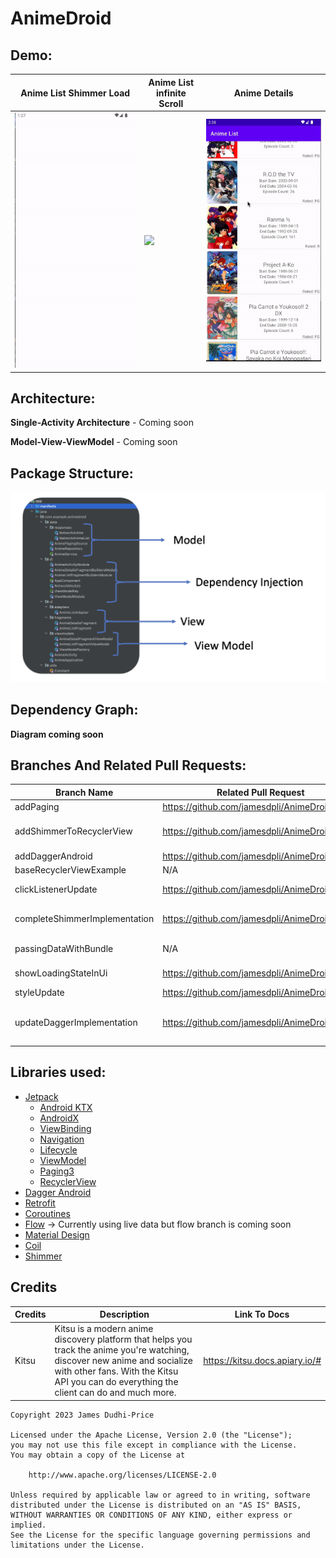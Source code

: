 # AnimeDroid 

## **Demo:**
| Anime List Shimmer Load                                | Anime List infinite Scroll                       | Anime Details                                        |
|--------------------------------------------------------|--------------------------------------------------|------------------------------------------------------|
| <img src=readMeAndOtherResources/shimmerShowcase.gif/> | <img src=readMeAndOtherResources/animeList.gif/> | <img src=readMeAndOtherResources/animeDetails.gif /> |

## **Architecture:**

**Single-Activity Architecture**  - Coming soon

**Model-View-ViewModel** - Coming soon

## **Package Structure:**

![packageStructure.png](readMeAndOtherResources/packageStructure.png)

## **Dependency Graph:**

**Diagram coming soon**

## **Branches And Related Pull Requests:**

| Branch Name                   | Related Pull Request                           | Description                                                     |
|-------------------------------|------------------------------------------------|-----------------------------------------------------------------|
| addPaging                     | https://github.com/jamesdpli/AnimeDroid/pull/4 | Anime list is now paged                                         |                                                                 |
| addShimmerToRecyclerView      | https://github.com/jamesdpli/AnimeDroid/pull/8 | Adds shimmer to recycler view, instead of circular progress bar |
| addDaggerAndroid              | https://github.com/jamesdpli/AnimeDroid/pull/2 | Add Dagger-Android                                              |                                                                 |
| baseRecyclerViewExample       | N/A                                            | Plain old recycler view                                         |
| clickListenerUpdate           | https://github.com/jamesdpli/AnimeDroid/pull/1 | Add click listener to recycler view items                       |
| completeShimmerImplementation | https://github.com/jamesdpli/AnimeDroid/pull/9 | Replace circular progress bar with shimmer animations           |
| passingDataWithBundle         | N/A                                            | Pass data with bundle rather than safe args                     |
| showLoadingStateInUi          | https://github.com/jamesdpli/AnimeDroid/pull/7 | Adds Circular spinners to show load state                       |
| styleUpdate                   | https://github.com/jamesdpli/AnimeDroid/pull/6 | Basic update to xml                                             |
| updateDaggerImplementation    | https://github.com/jamesdpli/AnimeDroid/pull/3 | Makes use of DaggerFragment, DaggerAppCompatActivity etc        |

## **Libraries used:**

- [Jetpack](https://developer.android.com/jetpack)
    - [Android KTX](https://developer.android.com/kotlin/ktx.html)
    - [AndroidX](https://developer.android.com/jetpack/androidx)
    - [ViewBinding](https://developer.android.com/topic/libraries/view-binding)
    - [Navigation](https://developer.android.com/jetpack/androidx/releases/navigation)
    - [Lifecycle](https://developer.android.com/topic/libraries/architecture/lifecycle)
    - [ViewModel](https://developer.android.com/topic/libraries/architecture/viewmodel)
    - [Paging3](https://developer.android.com/topic/libraries/architecture/paging/v3-overview)
    - [RecyclerView](https://developer.android.com/reference/androidx/recyclerview/widget/RecyclerView)
- [Dagger Android](https://dagger.dev/dev-guide/android.html)
- [Retrofit](https://square.github.io/retrofit/)
- [Coroutines](https://github.com/Kotlin/kotlinx.coroutines)
- [Flow](https://developer.android.com/kotlin/flow) -> Currently using live data but flow branch is coming soon
- [Material Design](https://material.io/develop/android/docs/getting-started/)
- [Coil](https://github.com/coil-kt/coil)
- [Shimmer](https://facebook.github.io/shimmer-android/)

## **Credits**

| Credits | Description                                                                                                                                                                                                            | Link To Docs                   |
|---------|------------------------------------------------------------------------------------------------------------------------------------------------------------------------------------------------------------------------|--------------------------------|
| Kitsu   | Kitsu is a modern anime discovery platform that helps you track the anime you're watching, discover new anime and socialize with other fans. With the Kitsu API you can do everything the client can do and much more. | https://kitsu.docs.apiary.io/# | 

```
Copyright 2023 James Dudhi-Price

Licensed under the Apache License, Version 2.0 (the "License");
you may not use this file except in compliance with the License.
You may obtain a copy of the License at

    http://www.apache.org/licenses/LICENSE-2.0

Unless required by applicable law or agreed to in writing, software
distributed under the License is distributed on an "AS IS" BASIS,
WITHOUT WARRANTIES OR CONDITIONS OF ANY KIND, either express or implied.
See the License for the specific language governing permissions and
limitations under the License.
```

